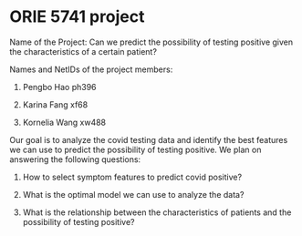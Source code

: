 # ORIE 5741 project
Name of the Project: Can we predict the possibility of testing positive given the characteristics of a certain patient?


Names and NetIDs of the project members:

  1. Pengbo Hao             ph396

  2. Karina Fang             xf68

  3. Kornelia Wang         xw488


Our goal is to analyze the covid testing data and identify the best features we can use to predict the possibility of testing positive. We plan on answering the following questions:

  1. How to select symptom features to predict covid positive?

  2. What is the optimal model we can use to analyze the data?
  
  3. What is the relationship between the characteristics of patients and the possibility of testing positive?
